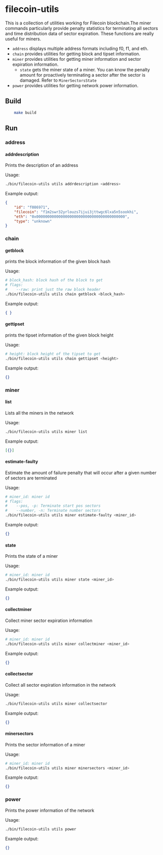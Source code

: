 # filecoin-utils

This is a collection of utilities working for Filecoin blockchain.The miner commands particularly provide penalty statistics for terminating all sectors and time distribution data of sector expiration. These functions are really useful for miners.
- `address` displays multiple address formats including f0, f1, and eth.
- `chain` provides utilities for getting block and tipset information.
- `miner` provides utilities for getting miner information and sector expiration information.
    - `state` gets the miner state of a miner. You can know the penalty amount for proactively terminating a sector after the sector is damaged. Refer to `MinerSectorsState` 
- `power` provides utilities for getting network power information.

## Build

```bash
    make build
```

## Run

### address

#### addrdescription

Prints the description of an address

Usage:
```bash
./bin/filecoin-utils utils addrdescription <address>
```

Example output:
```json
{
    "id": "f086971",
    "filecoin": "f1m2swr32yrlouzs7ijui3jttwgc6lxa5n5sookhi",
    "eth": "0x0000000000000000000000000000000000000000",
    "type": "unknown"
}
```

### chain

#### getblock

prints the block information of the given block hash

Usage:

```bash
# block_hash: block hash of the block to get
# flags:
#    --raw: print just the raw block header
./bin/filecoin-utils utils chain getblock <block_hash>
```

Example output:
```json
{ }
```

#### gettipset

prints the tipset information of the given block height

Usage:

```bash
# height: block height of the tipset to get
./bin/filecoin-utils utils chain gettipset <height>
```

Example output:
```json
{}
```

### miner

#### list
Lists all the miners in the network

Usage:

```bash
./bin/filecoin-utils utils miner list
```

Example output:

```json
[{}]
```

#### estimate-faulty

Estimate the amount of failure penalty that will occur after a given number of sectors are terminated

Usage:

```bash
# miner_id: miner id
# flags:
#    --pos, -p: Terminate start pos sectors
#    --number, -n: Terminate number sectors
./bin/filecoin-utils utils miner estimate-faulty <miner_id>
```

Example output:

```json
{}
```

#### state

Prints the state of a miner

Usage:
```bash
# miner_id: miner id
./bin/filecoin-utils utils miner state <miner_id>
```

Example output:
```json
{}
```

#### collectminer

Collect miner sector expiration information

Usage:
```bash
# miner_id: miner id
./bin/filecoin-utils utils miner collectminer <miner_id>
```

Example output:
```json
{}
```

#### collectsector

Collect all sector expiration information in the network

Usage:
```bash
./bin/filecoin-utils utils miner collectsector
```

Example output:
```json
{}
```

#### minersectors

Prints the sector information of a miner

Usage:
```bash
# miner_id: miner id
./bin/filecoin-utils utils miner minersectors <miner_id>
```

Example output:
```json
{}
```

### power

Prints the power information of the network

Usage:
```bash
./bin/filecoin-utils utils power
```

Example output:
```json
{}
```

